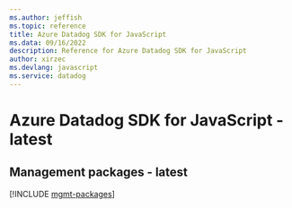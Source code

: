 ```yaml
---
ms.author: jeffish
ms.topic: reference
title: Azure Datadog SDK for JavaScript
ms.data: 09/16/2022
description: Reference for Azure Datadog SDK for JavaScript
author: xirzec
ms.devlang: javascript
ms.service: datadog
---
```

# Azure Datadog SDK for JavaScript - latest

## Management packages - latest
[!INCLUDE [mgmt-packages](datadog-mgmt-index.md)]
